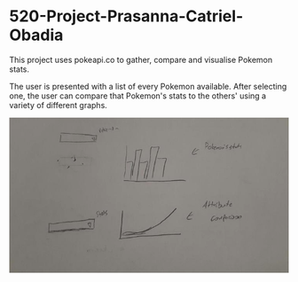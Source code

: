 # 520-Project-Prasanna-Catriel-Obadia

This project uses pokeapi.co to gather, compare and visualise Pokemon stats.

The user is presented with a list of every Pokemon available. After selecting one, the user can compare that Pokemon's stats to the others' using a variety of different graphs.

![Alt](./image.png "image")
